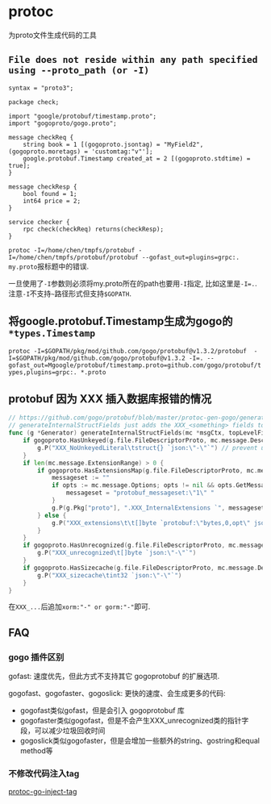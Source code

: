 # protoc
为proto文件生成代码的工具

## `File does not reside within any path specified using --proto_path (or -I)`
```proto3
syntax = "proto3";

package check;

import "google/protobuf/timestamp.proto";
import "gogoproto/gogo.proto";

message checkReq {
    string book = 1 [(gogoproto.jsontag) = "MyField2", (gogoproto.moretags) = 'customtag:"v"'];
    google.protobuf.Timestamp created_at = 2 [(gogoproto.stdtime) = true];
}

message checkResp {
    bool found = 1;
    int64 price = 2;
}

service checker {
    rpc check(checkReq) returns(checkResp);
}
```

`protoc -I=/home/chen/tmpfs/protobuf -I=/home/chen/tmpfs/protobuf/protobuf --gofast_out=plugins=grpc:. my.proto`报标题中的错误.


一旦使用了`-I`参数则必须将my.proto所在的path也要用`-I`指定, 比如这里是`-I=.`. 注意`-I`不支持`~`路径形式但支持`$GOPATH`.

## 将google.protobuf.Timestamp生成为gogo的`*types.Timestamp`
`protoc -I=$GOPATH/pkg/mod/github.com/gogo/protobuf@v1.3.2/protobuf  -I=$GOPATH/pkg/mod/github.com/gogo/protobuf@v1.3.2 -I=. --gofast_out=Mgoogle/protobuf/timestamp.proto=github.com/gogo/protobuf/types,plugins=grpc:. *.proto`

## protobuf 因为 XXX 插入数据库报错的情况
```go
// https://github.com/gogo/protobuf/blob/master/protoc-gen-gogo/generator/generator.go#L2487
// generateInternalStructFields just adds the XXX_<something> fields to the message struct.
func (g *Generator) generateInternalStructFields(mc *msgCtx, topLevelFields []topLevelField) {
	if gogoproto.HasUnkeyed(g.file.FileDescriptorProto, mc.message.DescriptorProto) {
		g.P("XXX_NoUnkeyedLiteral\tstruct{} `json:\"-\"`") // prevent unkeyed struct literals
	}
	if len(mc.message.ExtensionRange) > 0 {
		if gogoproto.HasExtensionsMap(g.file.FileDescriptorProto, mc.message.DescriptorProto) {
			messageset := ""
			if opts := mc.message.Options; opts != nil && opts.GetMessageSetWireFormat() {
				messageset = "protobuf_messageset:\"1\" "
			}
			g.P(g.Pkg["proto"], ".XXX_InternalExtensions `", messageset, "json:\"-\"`")
		} else {
			g.P("XXX_extensions\t\t[]byte `protobuf:\"bytes,0,opt\" json:\"-\"`")
		}
	}
	if gogoproto.HasUnrecognized(g.file.FileDescriptorProto, mc.message.DescriptorProto) {
		g.P("XXX_unrecognized\t[]byte `json:\"-\"`")
	}
	if gogoproto.HasSizecache(g.file.FileDescriptorProto, mc.message.DescriptorProto) {
		g.P("XXX_sizecache\tint32 `json:\"-\"`")
	}
}
```

在`XXX_...`后追加`xorm:"-" or gorm:"-"`即可.

## FAQ
### gogo 插件区别
gofast: 速度优先，但此方式不支持其它 gogoprotobuf 的扩展选项.

gogofast、gogofaster、gogoslick: 更快的速度、会生成更多的代码:
- gogofast类似gofast，但是会引入 gogoprotobuf 库
- gogofaster类似gogofast，但是不会产生XXX_unrecognized类的指针字段，可以减少垃圾回收时间
- gogoslick类似gogofaster，但是会增加一些额外的string、gostring和equal method等

### 不修改代码注入tag
[protoc-go-inject-tag](https://github.com/favadi/protoc-go-inject-tag)